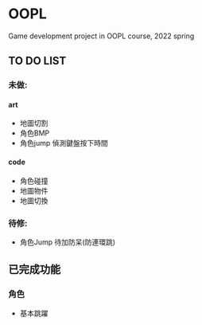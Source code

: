 # OOPL
Game development project in OOPL course, 2022 spring

## TO DO LIST

### 未做:
#### art
* 地圖切割
* 角色BMP
* 角色jump 偵測鍵盤按下時間

#### code
* 角色碰撞
* 地圖物件
* 地圖切換

### 待修:
* 角色Jump 待加防呆(防連環跳)

## 已完成功能
### 角色
* 基本跳躍
